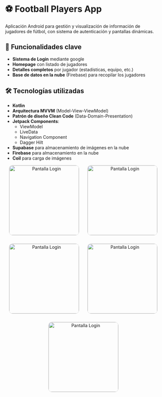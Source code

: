 # ⚽ Football Players App

Aplicación Android para gestión y visualización de información de jugadores de fútbol, con sistema de autenticación y pantallas dinámicas.

## 🚀 Funcionalidades clave
- **Sistema de Login** mediante google
- **Homepage** con listado de jugadores
- **Detalles completos** por jugador (estadísticas, equipo, etc.)
- **Base de datos en la nube** (Firebase) para recopilar los jugadores

## 🛠 Tecnologías utilizadas
- **Kotlin** 
- **Arquitectura MVVM** (Model-View-ViewModel)
- **Patrón de diseño Clean Code** (Data-Domain-Presentation)
- **Jetpack Components**:
  - ViewModel
  - LiveData
  - Navigation Component
  - Dagger Hilt
- **Supabase** para almacenamiento de imágenes en la nube
- **Firebase** para almacenamiento en la nube
- **Coil** para carga de imágenes
<div align="center" style="display:flex; flex-wrap:wrap; gap:26px; justify-content:center;">
  <!-- Imagen 1 -->
  <img src="https://github.com/user-attachments/assets/a9fcf2ff-63e5-4070-a584-1e9ff1be6fa2" 
       alt="Pantalla Login" 
       style="width:225px; object-fit:cover; border-radius:12px; border:1px solid #ddd;" 
    />
  <!-- Imagen 2 -->
  <img src="https://github.com/user-attachments/assets/f512007c-34fe-4df9-8b9d-3e7ab027dc75" 
       alt="Pantalla Login" 
       style="width:225px; object-fit:cover; border-radius:12px; border:1px solid #ddd;" 
    />
  <!-- Imagen 3 -->
  <img src="https://github.com/user-attachments/assets/2ae4fa1c-cbdb-4035-b542-1d1bd1eb4f17" 
       alt="Pantalla Login" 
       style="width:225px; object-fit:cover; border-radius:12px; border:1px solid #ddd;" 
    />
  <!-- Imagen 4 -->
  <img src="https://github.com/user-attachments/assets/e58f68c0-656d-4578-84a0-6194640c8899" 
       alt="Pantalla Login" 
       style="width:225px; object-fit:cover; border-radius:12px; border:1px solid #ddd;" 
    />
    <!-- Imagen 5 -->
    <img src="https://github.com/user-attachments/assets/fb474274-0c93-4121-aeb6-36ef511aca71" 
       alt="Pantalla Login" 
       style="width:225px; object-fit:cover; border-radius:12px; border:1px solid #ddd;" 
    />
</div>
